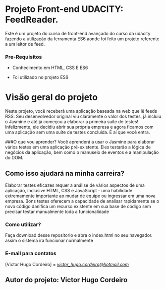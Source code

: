 # Projeto Front-end UDACITY: FeedReader.

Este é um projeto do curso de front-end avançado do curso da udacity
fazendo a utilização da ferramenta ES6 aonde foi feito um projeto referente a um 
leitor de feed.


### Pre-Requisitos

- Conhecimento em HTML, CSS E ES6

- Foi utilizado no projeto ES6

# Visão geral do projeto

Neste projeto, você receberá uma aplicação baseada na web que lê feeds RSS. Seu desenvolvedor original viu claramente o valor dos testes, já incluiu o Jasmine e até já começou a elaborar a primeira suíte de testes! Infelizmente, ele decidiu abrir sua própria empresa e agora ficamos com uma aplicação sem uma suíte de testes concluída. É aí que você entra.

###O que vou aprender?
Você aprenderá a usar o Jasmine para elaborar vários testes em uma aplicação pré-existente. Eles testarão a lógica de negócios da aplicação, bem como o manuseio de eventos e a manipulação do DOM.


## Como isso ajudará na minha carreira?

Elaborar testes eficazes requer a análise de vários aspectos de uma aplicação, inclusive HTML, CSS e JavaScript - uma habilidade extremamente importante ao mudar de equipe ou ingressar em uma nova empresa.
Bons testes oferecem a capacidade de analisar rapidamente se o novo código danifica um recurso existente em sua base de código sem precisar testar manualmente toda a funcionalidade

### Como utilizar?
Faça download desse repositorio e abra o index.html no seu navegador.
assim o sistema ira funcionar normalmente



### E-mail para contatos
[Victor Hugo Cordeiro] = *victor_hugo.cordeiro@hotmail.com*


Autor do projeto: Victor Hugo Cordeiro
---
